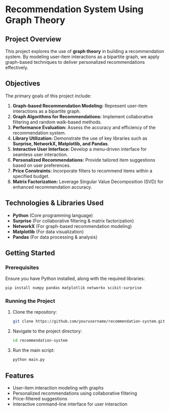 # Recommendation System Using Graph Theory

## Project Overview

This project explores the use of **graph theory** in building a recommendation system. By modeling user-item interactions as a bipartite graph, we apply graph-based techniques to deliver personalized recommendations effectively.

## Objectives

The primary goals of this project include:

1. **Graph-based Recommendation Modeling:** Represent user-item interactions as a bipartite graph.
2. **Graph Algorithms for Recommendations:** Implement collaborative filtering and random walk-based methods.
3. **Performance Evaluation:** Assess the accuracy and efficiency of the recommendation system.
4. **Library Utilization:** Demonstrate the use of key libraries such as **Surprise, NetworkX, Matplotlib, and Pandas**.
5. **Interactive User Interface:** Develop a menu-driven interface for seamless user interaction.
6. **Personalized Recommendations:** Provide tailored item suggestions based on user preferences.
7. **Price Constraints:** Incorporate filters to recommend items within a specified budget.
8. **Matrix Factorization:** Leverage Singular Value Decomposition (SVD) for enhanced recommendation accuracy.

## Technologies & Libraries Used

- **Python** (Core programming language)
- **Surprise** (For collaborative filtering & matrix factorization)
- **NetworkX** (For graph-based recommendation modeling)
- **Matplotlib** (For data visualization)
- **Pandas** (For data processing & analysis)

## Getting Started

### Prerequisites
Ensure you have Python installed, along with the required libraries:
```bash
pip install numpy pandas matplotlib networkx scikit-surprise
```

### Running the Project
1. Clone the repository:
   ```bash
   git clone https://github.com/yourusername/recommendation-system.git
   ```
2. Navigate to the project directory:
   ```bash
   cd recommendation-system
   ```
3. Run the main script:
   ```bash
   python main.py
   ```

## Features
- User-item interaction modeling with graphs
- Personalized recommendations using collaborative filtering
- Price-filtered suggestions
- Interactive command-line interface for user interaction





